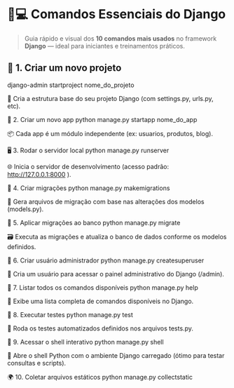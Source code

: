 # 🐍💻 Comandos Essenciais do Django

> Guia rápido e visual dos **10 comandos mais usados** no framework **Django** — ideal para iniciantes e treinamentos práticos.

## 🚀 1. Criar um novo projeto


django-admin startproject nome_do_projeto


📁 Cria a estrutura base do seu projeto Django (com settings.py, urls.py, etc).

🧩 2. Criar um novo app
python manage.py startapp nome_do_app


📦 Cada app é um módulo independente (ex: usuarios, produtos, blog).

🖥️ 3. Rodar o servidor local
python manage.py runserver


🌐 Inicia o servidor de desenvolvimento (acesso padrão: http://127.0.0.1:8000
).

🧱 4. Criar migrações
python manage.py makemigrations


📜 Gera arquivos de migração com base nas alterações dos modelos (models.py).

🔁 5. Aplicar migrações ao banco
python manage.py migrate


🗃️ Executa as migrações e atualiza o banco de dados conforme os modelos definidos.

👑 6. Criar usuário administrador
python manage.py createsuperuser


🔐 Cria um usuário para acessar o painel administrativo do Django (/admin).

🧭 7. Listar todos os comandos disponíveis
python manage.py help


📘 Exibe uma lista completa de comandos disponíveis no Django.

🧪 8. Executar testes
python manage.py test


🧫 Roda os testes automatizados definidos nos arquivos tests.py.

🐚 9. Acessar o shell interativo
python manage.py shell


💬 Abre o shell Python com o ambiente Django carregado (ótimo para testar consultas e scripts).

🌍 10. Coletar arquivos estáticos
python manage.py collectstatic